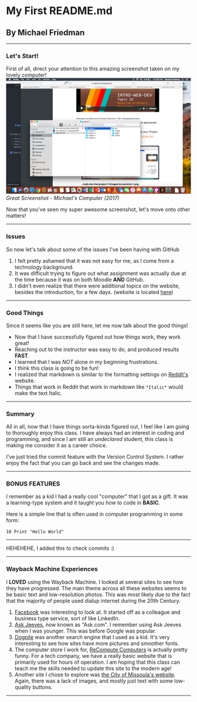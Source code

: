 # My First README.md
## By Michael Friedman

---

### Let's Start!

First of all, direct your attention to this amazing screenshot taken on my lovely computer!
![screenshotofmydirectory](./images/screenshot1.png)
*Great Screenshot - Michael's Computer (2017)*


Now that you've seen my super awesome screenshot, let's move onto other matters!

---

### Issues

So now let's talk about some of the issues I've been having with GitHub

1. I felt pretty ashamed that it was not easy for me, as I come from a technology background.
2. It was difficult trying to figure out what assignment was actually due at the time because it was on both Moodle **AND** GitHub.
3. I didn't even realize that there were additional topics on the website, besides the introduction, for a few days. (website is located [here](https://media-ed-online.github.io/intro-web-dev))


---

### Good Things

Since it seems like you are still here, let me now talk about the good things!

- Now that I have successfully figured out how things work, they work great!
- Reaching out to the instructor was easy to do, and produced results **FAST**.
- I learned that I was *NOT* alone in my beginning frustrations.
- I think this class is going to be fun!
- I realized that markdown is similar to the formatting settings on [Reddit's](http://www.reddit.com) website.
- Things that work in Reddit that work in markdown like ```*Italic*``` would make the text Italic.

---

### Summary

All in all, now that I have things sorta-kinda figured out, I feel like I am going to thoroughly enjoy this class. I have always had an interest in coding and programming, and since I am still an *undeclared* student, this class is making me consider it as a career choice.

I've just tried the commit feature with the Version Control System. I rather enjoy the fact that you can go back and see the changes made.

---

### BONUS FEATURES

I remember as a kid I had a really cool "computer" that I got as a gift. It was a learning-type system and it taught you how to code in **BASIC**.

Here is a simple line that is often used in computer programming in some form:

```
10 Print "Hello World"
```

---

HEHEHEHE, I added this to check commits :)

---

### Wayback Machine Experiences

I **LOVED** using the Wayback Machine. I looked at several sites to see how they have progressed. The main theme across all these websites seems to be basic text and low-resolution photos. This was most likely due to the fact that the majority of people used dialup internet during the 20th Century.

1. [Facebook](http://www.facebook.com) was interesting to look at. It started off as a colleague and business type service, sort of like LinkedIn.
2. [Ask Jeeves](http://www.askjeeves.com), now known as "Ask.com". I remember using Ask Jeeves when I was younger. This was before Google was popular.
3. [Dogpile](http://www.dogpile.com) was another search engine that I used as a kid. It's very interesting to see how sites have more pictures and smoother fonts.
4. The computer store I work for, [ReCompute Computers](http://www.recomputecomputers.com) is actually pretty funny. For a tech company, we have a really basic website that is primarily used for hours of operation. I am hoping that this class can teach me the skills needed to update this site to the modern age!
5. Another site I chose to explore was [the City of Missoula's website](http://ci.missoula.mt.us). Again, there was a lack of images, and mostly just text with some low-quality buttons.

---
